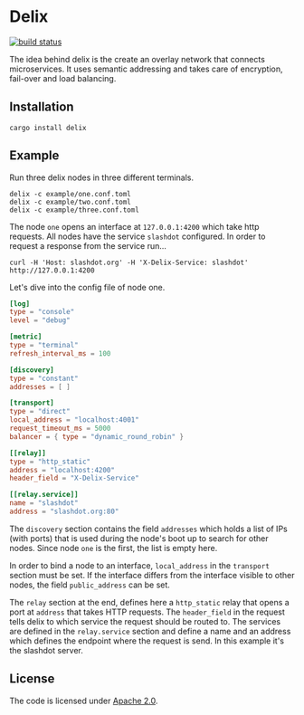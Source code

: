 # Delix

[![build status](https://secure.travis-ci.org/simia-tech/rust-delix.png)](http://travis-ci.org/simia-tech/rust-delix)

The idea behind delix is the create an overlay network that connects microservices. It uses semantic addressing
and takes care of encryption, fail-over and load balancing.

## Installation

    cargo install delix

## Example

Run three delix nodes in three different terminals.

    delix -c example/one.conf.toml
    delix -c example/two.conf.toml
    delix -c example/three.conf.toml

The node `one` opens an interface at `127.0.0.1:4200` which take http requests. All nodes have the service `slashdot`
configured. In order to request a response from the service run...

    curl -H 'Host: slashdot.org' -H 'X-Delix-Service: slashdot' http://127.0.0.1:4200

Let's dive into the config file of node one.

```toml
[log]
type = "console"
level = "debug"

[metric]
type = "terminal"
refresh_interval_ms = 100

[discovery]
type = "constant"
addresses = [ ]

[transport]
type = "direct"
local_address = "localhost:4001"
request_timeout_ms = 5000
balancer = { type = "dynamic_round_robin" }

[[relay]]
type = "http_static"
address = "localhost:4200"
header_field = "X-Delix-Service"

[[relay.service]]
name = "slashdot"
address = "slashdot.org:80"
```

The `discovery` section contains the field `addresses` which holds a list of IPs (with ports) that is used during
the node's boot up to search for other nodes. Since node `one` is the first, the list is empty here.

In order to bind a node to an interface, `local_address` in the `transport` section must be set. If the interface
differs from the interface visible to other nodes, the field `public_address` can be set.

The `relay` section at the end, defines here a `http_static` relay that opens a port at `address` that takes HTTP
requests. The `header_field` in the request tells delix to which service the request should be routed to. The services
are defined in the `relay.service` section and define a name and an address which defines the endpoint where the
request is send. In this example it's the slashdot server.

## License

The code is licensed under [Apache 2.0](http://www.apache.org/licenses).
